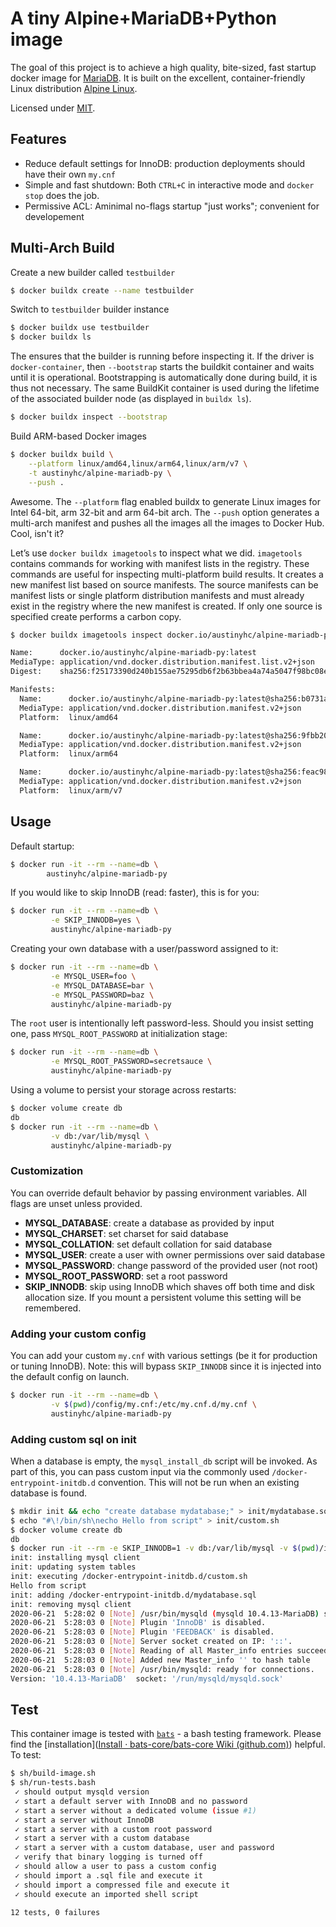 # A tiny Alpine+MariaDB+Python image

The goal of this project is to achieve a high quality, bite-sized, fast startup docker image for [MariaDB](https://mariadb.org/). It is built on the excellent, container-friendly Linux distribution [Alpine Linux](https://alpinelinux.org/).

Licensed under [MIT](https://github.com/jbergstroem/mariadb-alpine/blob/master/LICENSE).

## Features

- Reduce default settings for InnoDB: production deployments should have their own `my.cnf`
- Simple and fast shutdown: Both `CTRL+C` in interactive mode and `docker stop` does the job.
- Permissive ACL: Aminimal no-flags startup "just works"; convenient for developement

## Multi-Arch Build

Create a new builder called `testbuilder`

```sh
$ docker buildx create --name testbuilder
```

Switch to `testbuilder` builder instance

```sh
$ docker buildx use testbuilder
$ docker buildx ls
```

The ensures that the builder is running before inspecting it. If the driver is `docker-container`, then `--bootstrap` starts the buildkit container and waits until it is operational. Bootstrapping is automatically done during build, it is thus not necessary. The same BuildKit container is used during the lifetime of the associated builder node (as displayed in `buildx ls`).

```sh
$ docker buildx inspect --bootstrap
```

Build ARM-based Docker images

```sh
$ docker buildx build \
	--platform linux/amd64,linux/arm64,linux/arm/v7 \
	-t austinyhc/alpine-mariadb-py \
	--push .
```

Awesome. The `--platform` flag enabled buildx to generate Linux images for Intel 64-bit, arm 32-bit and arm 64-bit arch. The `--push` option generates a multi-arch manifest and pushes all the images all the images to Docker Hub. Cool, isn't it?

Let’s use `docker buildx imagetools` to inspect what we did. `imagetools` contains commands for working with manifest lists in the registry. These commands are useful for inspecting multi-platform build results. It creates a new manifest list based on source manifests. The source manifests can be manifest lists or single platform distribution manifests and must already exist in the registry where the new manifest is created. If only one source is specified create performs a carbon copy.

```sh
$ docker buildx imagetools inspect docker.io/austinyhc/alpine-mariadb-py:latest
```

```sh
Name:      docker.io/austinyhc/alpine-mariadb-py:latest
MediaType: application/vnd.docker.distribution.manifest.list.v2+json
Digest:    sha256:f25173390d240b155ae75295db6f2b63bbea4a74a5047f98bc08efe0e9fafe05

Manifests:
  Name:      docker.io/austinyhc/alpine-mariadb-py:latest@sha256:b0731afa6c6223f657cd27f4979a8a10789c69a07974f69aa74f62a0f4e4d86b
  MediaType: application/vnd.docker.distribution.manifest.v2+json
  Platform:  linux/amd64

  Name:      docker.io/austinyhc/alpine-mariadb-py:latest@sha256:9fbb205cb1f640624fb3e4a94f18040f963d136fd956651cb5980f2126a9c701
  MediaType: application/vnd.docker.distribution.manifest.v2+json
  Platform:  linux/arm64

  Name:      docker.io/austinyhc/alpine-mariadb-py:latest@sha256:feac98cee9f00af0ed9a9ee417fec5110c00c95af853f1d4fa09fec2b589e02d
  MediaType: application/vnd.docker.distribution.manifest.v2+json
  Platform:  linux/arm/v7
```

## Usage

Default startup:

```sh
$ docker run -it --rm --name=db \
		austinyhc/alpine-mariadb-py
```

If you would like to skip InnoDB (read: faster), this is for you:

```sh
$ docker run -it --rm --name=db \
         -e SKIP_INNODB=yes \
         austinyhc/alpine-mariadb-py
```

Creating your own database with a user/password assigned to it:

```sh
$ docker run -it --rm --name=db \
         -e MYSQL_USER=foo \
         -e MYSQL_DATABASE=bar \
         -e MYSQL_PASSWORD=baz \
         austinyhc/alpine-mariadb-py
```

The `root` user is intentionally left password-less. Should you insist setting one, pass `MYSQL_ROOT_PASSWORD` at initialization stage:

```sh
$ docker run -it --rm --name=db \
         -e MYSQL_ROOT_PASSWORD=secretsauce \
         austinyhc/alpine-mariadb-py
```

Using a volume to persist your storage across restarts:

```sh
$ docker volume create db
db
$ docker run -it --rm --name=db \
         -v db:/var/lib/mysql \
         austinyhc/alpine-mariadb-py
```

### Customization

You can override default behavior by passing environment variables. All flags are unset unless provided.

- **MYSQL_DATABASE**: create a database as provided by input
- **MYSQL_CHARSET**: set charset for said database
- **MYSQL_COLLATION**: set default collation for said database
- **MYSQL_USER**: create a user with owner permissions over said database
- **MYSQL_PASSWORD**: change password of the provided user (not root)
- **MYSQL_ROOT_PASSWORD**: set a root password
- **SKIP_INNODB**: skip using InnoDB which shaves off both time and disk allocation size. If you mount a persistent volume this setting will be remembered.

### Adding your custom config

You can add your custom `my.cnf` with various settings (be it for production or tuning InnoDB). Note: this will bypass `SKIP_INNODB` since it is injected into the default config on launch.

```sh
$ docker run -it --rm --name=db \
         -v $(pwd)/config/my.cnf:/etc/my.cnf.d/my.cnf \
         austinyhc/alpine-mariadb-py
```

### Adding custom sql on init

When a database is empty, the `mysql_install_db` script will be invoked. As part of this, you can pass custom input via the commonly used `/docker-entrypoint-initdb.d` convention. This will not be run when an existing database is found.

```sh
$ mkdir init && echo "create database mydatabase;" > init/mydatabase.sql
$ echo "#\!/bin/sh\necho Hello from script" > init/custom.sh
$ docker volume create db
db
$ docker run -it --rm -e SKIP_INNODB=1 -v db:/var/lib/mysql -v $(pwd)/init:/docker-entrypoint-initdb.d austinyhc/alpine-mariadb-py
init: installing mysql client
init: updating system tables
init: executing /docker-entrypoint-initdb.d/custom.sh
Hello from script
init: adding /docker-entrypoint-initdb.d/mydatabase.sql
init: removing mysql client
2020-06-21  5:28:02 0 [Note] /usr/bin/mysqld (mysqld 10.4.13-MariaDB) starting as process 1 ...
2020-06-21  5:28:03 0 [Note] Plugin 'InnoDB' is disabled.
2020-06-21  5:28:03 0 [Note] Plugin 'FEEDBACK' is disabled.
2020-06-21  5:28:03 0 [Note] Server socket created on IP: '::'.
2020-06-21  5:28:03 0 [Note] Reading of all Master_info entries succeeded
2020-06-21  5:28:03 0 [Note] Added new Master_info '' to hash table
2020-06-21  5:28:03 0 [Note] /usr/bin/mysqld: ready for connections.
Version: '10.4.13-MariaDB'  socket: '/run/mysqld/mysqld.sock'
```

## Test

This container image is tested with [`bats`](https://github.com/bats-core/bats-core) - a bash testing framework. Please find the [installation]([Install · bats-core/bats-core Wiki (github.com)](https://github.com/bats-core/bats-core/wiki/Install)) helpful. To test:

```sh
$ sh/build-image.sh
$ sh/run-tests.bash
 ✓ should output mysqld version
 ✓ start a default server with InnoDB and no password
 ✓ start a server without a dedicated volume (issue #1)
 ✓ start a server without InnoDB
 ✓ start a server with a custom root password
 ✓ start a server with a custom database
 ✓ start a server with a custom database, user and password
 ✓ verify that binary logging is turned off
 ✓ should allow a user to pass a custom config
 ✓ should import a .sql file and execute it
 ✓ should import a compressed file and execute it
 ✓ should execute an imported shell script

12 tests, 0 failures
```

